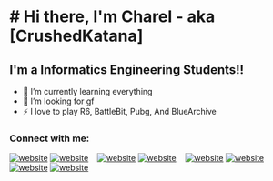 # # Hi there, I'm Charel - aka [CrushedKatana]

## I'm a Informatics Engineering Students!!

- 🌱 I’m currently learning everything 
- 👯 I’m Iooking for gf
- ⚡ I love to play R6, BattleBit, Pubg, And BlueArchive

 ### Connect with me:

[![website](./img/youtube-light.svg)](https://www.youtube.com/channel/UCXkjrOYYEHn7bwL_T19ZLYQ#gh-light-mode-only)
[![website](./img/youtube-dark.svg)](https://www.youtube.com/channel/UCXkjrOYYEHn7bwL_T19ZLYQ#gh-dark-mode-only)
&nbsp;&nbsp;
[![website](./img/twitter-light.svg)](https://twitter.com/codestackr#gh-light-mode-only)
[![website](./img/twitter-dark.svg)](https://twitter.com/codestackr#gh-dark-mode-only)
&nbsp;&nbsp;
[![website](./img/linkedin-light.svg)](https://linkedin.com/in/codeSTACKr#gh-light-mode-only)
[![website](./img/linkedin-dark.svg)](https://linkedin.com/in/codeSTACKr#gh-dark-mode-only)
&nbsp;&nbsp;
[![website](./img/instagram-light.svg)](https://instagram.com/codeSTACKr#gh-light-mode-only)
[![website](./img/instagram-dark.svg)](https://instagram.com/codeSTACKr#gh-dark-mode-only)
